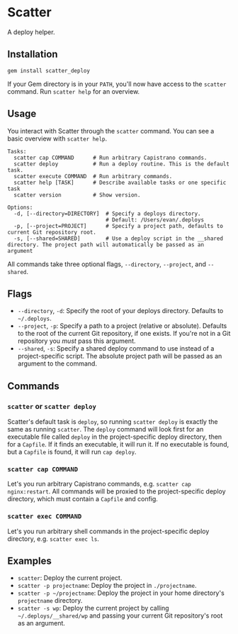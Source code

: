 # Scatter

A deploy helper.

## Installation

`gem install scatter_deploy`

If your Gem directory is in your `PATH`, you'll now have access to the `scatter` command.  Run `scatter help` for an overview.

## Usage

You interact with Scatter through the `scatter` command.  You can see a basic overview with `scatter help`.

```
Tasks:
  scatter cap COMMAND      # Run arbitrary Capistrano commands.
  scatter deploy           # Run a deploy routine. This is the default task.
  scatter execute COMMAND  # Run arbitrary commands.
  scatter help [TASK]      # Describe available tasks or one specific task
  scatter version          # Show version.

Options:
  -d, [--directory=DIRECTORY]  # Specify a deploys directory.
                               # Default: /Users/evan/.deploys
  -p, [--project=PROJECT]      # Specify a project path, defaults to current Git repository root.
  -s, [--shared=SHARED]        # Use a deploy script in the __shared directory. The project path will automatically be passed as an argument
```

All commands take three optional flags, `--directory`, `--project`, and `--shared`.

## Flags

* `--directory`, `-d`: Specify the root of your deploys directory. Defaults to `~/.deploys`.
* `--project`, `-p`: Specify a path to a project (relative or absolute). Defaults to the root of the current Git repository, if one exists.  If you're not in a Git repository you *must* pass this argument.
* `--shared`, `-s`: Specify a shared deploy command to use instead of a project-specific script. The absolute project path will be passed as an argument to the command.

## Commands

### `scatter` or `scatter deploy`

Scatter's default task is `deploy`, so running `scatter deploy` is exactly the same as running `scatter`.  The `deploy` command will look first for an executable file called `deploy` in the project-specific deploy directory, then for a `Capfile`.  If it finds an executable, it will run it.  If no executable is found, but a `Capfile` is found, it will run `cap deploy`.

### `scatter cap COMMAND`

Let's you run arbitrary Capistrano commands, e.g. `scatter cap nginx:restart`.  All commands will be proxied to the project-specific deploy directory, which must contain a `Capfile` and config.

### `scatter exec COMMAND`

Let's you run arbitrary shell commands in the project-specific deploy directory, e.g. `scatter exec ls`.

## Examples

* `scatter`: Deploy the current project.
* `scatter -p projectname`: Deploy the project in `./projectname`.
* `scatter -p ~/projectname`: Deploy the project in your home directory's `projectname` directory.
* `scatter -s wp`: Deploy the current project by calling `~/.deploys/__shared/wp` and passing your current Git repository's root as an argument.
